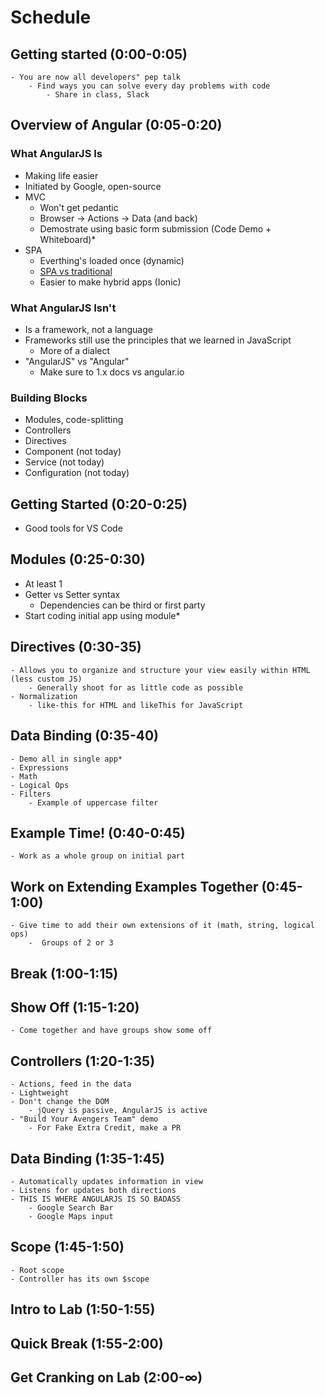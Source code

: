 # Schedule 
## Getting started (0:00-0:05)
    - You are now all developers" pep talk 
        - Find ways you can solve every day problems with code
            - Share in class, Slack
    
## Overview of Angular (0:05-0:20)
### What AngularJS Is
 - Making life easier
 - Initiated by Google, open-source
 - MVC 
    - Won't get pedantic
    - Browser -> Actions -> Data (and back)
    - Demostrate using basic form submission (Code Demo + Whiteboard)*
- SPA 
    - Everthing's loaded once (dynamic)
    - [SPA vs traditional](https://medium.com/@NeotericEU/single-page-application-vs-multiple-page-application-2591588efe58)
    - Easier to make hybrid apps (Ionic)

### What AngularJS Isn't
 - Is a framework, not a language
 - Frameworks still use the principles that we learned in JavaScript
    - More of a dialect
 - "AngularJS" vs "Angular"
    - Make sure to 1.x docs vs angular.io

### Building Blocks
 - Modules, code-splitting
 - Controllers
 - Directives
 - Component (not today)
 - Service (not today)
 - Configuration (not today)

 ## Getting Started (0:20-0:25)
  - Good tools for VS Code

 ## Modules (0:25-0:30)
  - At least 1
  - Getter vs Setter syntax
    - Dependencies can be third or first party
  - Start coding initial app using module*

## Directives (0:30-35)
    - Allows you to organize and structure your view easily within HTML (less custom JS)
        - Generally shoot for as little code as possible
    - Normalization
        - like-this for HTML and likeThis for JavaScript

## Data Binding (0:35-40)
    - Demo all in single app* 
    - Expressions
    - Math
    - Logical Ops
    - Filters 
        - Example of uppercase filter

## Example Time! (0:40-0:45)
    - Work as a whole group on initial part 

## Work on Extending Examples Together (0:45-1:00)
    - Give time to add their own extensions of it (math, string, logical ops)
        -  Groups of 2 or 3

## Break (1:00-1:15)

## Show Off (1:15-1:20)
    - Come together and have groups show some off

## Controllers (1:20-1:35)
    - Actions, feed in the data
    - Lightweight
    - Don't change the DOM
        - jQuery is passive, AngularJS is active
    - "Build Your Avengers Team" demo
        - For Fake Extra Credit, make a PR

## Data Binding (1:35-1:45)
    - Automatically updates information in view
    - Listens for updates both directions
    - THIS IS WHERE ANGULARJS IS SO BADASS
        - Google Search Bar
        - Google Maps input

## Scope (1:45-1:50)
    - Root scope
    - Controller has its own $scope

## Intro to Lab (1:50-1:55)

## Quick Break (1:55-2:00)

## Get Cranking on Lab (2:00-∞)







